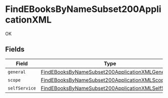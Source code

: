 # FindEBooksByNameSubset200ApplicationXML

OK


## Fields

| Field                                                                                                                               | Type                                                                                                                                | Required                                                                                                                            | Description                                                                                                                         |
| ----------------------------------------------------------------------------------------------------------------------------------- | ----------------------------------------------------------------------------------------------------------------------------------- | ----------------------------------------------------------------------------------------------------------------------------------- | ----------------------------------------------------------------------------------------------------------------------------------- |
| `general`                                                                                                                           | [FindEBooksByNameSubset200ApplicationXMLGeneral](../../models/operations/findebooksbynamesubset200applicationxmlgeneral.md)         | :heavy_minus_sign:                                                                                                                  | N/A                                                                                                                                 |
| `scope`                                                                                                                             | [FindEBooksByNameSubset200ApplicationXMLScope](../../models/operations/findebooksbynamesubset200applicationxmlscope.md)             | :heavy_minus_sign:                                                                                                                  | N/A                                                                                                                                 |
| `selfService`                                                                                                                       | [FindEBooksByNameSubset200ApplicationXMLSelfService](../../models/operations/findebooksbynamesubset200applicationxmlselfservice.md) | :heavy_minus_sign:                                                                                                                  | N/A                                                                                                                                 |
